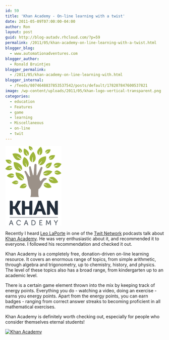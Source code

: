 ```yaml
---
id: 59
title: 'Khan Academy - On-line learning with a twist'
date: 2011-05-09T07:00:00-04:00
author: Ron
layout: post
guid: http://blog-autadv.rhcloud.com/?p=59
permalink: /2011/05/khan-academy-on-line-learning-with-a-twist.html
blogger_blog:
  - www.automationadventures.com
blogger_author:
  - Ronald Bruintjes
blogger_permalink:
  - /2011/05/khan-academy-on-line-learning-with.html
blogger_internal:
  - /feeds/8074648837853537542/posts/default/178207847600537821
image: /wp-content/uploads/2011/05/khan-logo-vertical-transparent.png
categories:
  - education
  - Features
  - game
  - learning
  - Miscellaneous
  - on-line
  - twit
---
```

![](/wp-content/uploads/2011/05/khan-logo-vertical-transparent.png)

Recently I heard <a href="http://twit.tv/blog/leo_laporte" target="_blank">Leo LaPorte</a> in one of the <a href="http://twit.tv/" target="_blank">Twit Network</a> podcasts talk about <a href="http://www.khanacademy.org/" target="_blank">Khan Academy</a>. He was very enthusiastic about it, and recommended it to everyone. I followed his recommendation and checked it out.

Khan Academy is a completely free, donation-driven on-line learning  resource. It covers an enormous range of topics, from simple arithmetic, through algebra and trigonometry, up to chemistry, history, and physics. The level of these topics also has a broad range, from kindergarten up to an academic level.

There is a certain game element thrown into the mix by keeping track of energy points. Everything you do - watching a video, doing an exercise - earns you energy points. Apart from the energy points, you can earn badges - ranging from correct answer streaks to becoming proficient in all mathematical exercises.

Khan Academy is definitely worth checking out, especially for people who consider themselves eternal students!

[![Khan Academy](http://img.youtube.com/vi/hw5k98GV7po/0.jpg)](http://www.youtube.com/watch?v=hw5k98GV7po)
